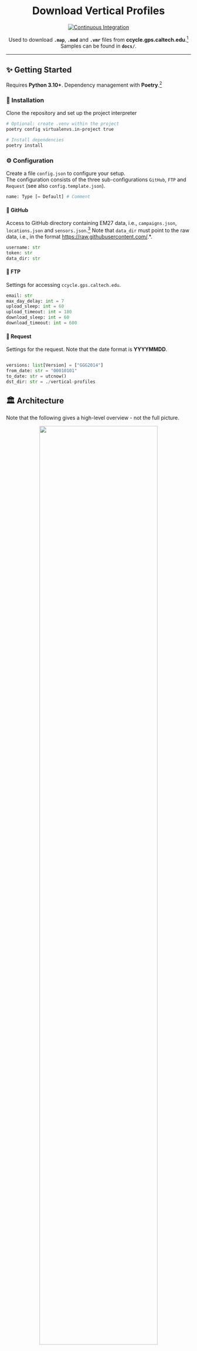 <h1 align="center">Download Vertical Profiles</h1>

<div align="center">

[![Continuous Integration](https://github.com/tum-esm/download-vertical-profiles/actions/workflows/continuous_integration.yml/badge.svg)](https://github.com/tum-esm/download-vertical-profiles/actions/workflows/continuous_integration.yml)

Used to download __`.map`__, __`.mod`__ and __`.vmr`__ files from __<span>ccycle.gps.caltech.edu</span>__.[^1]<br/>Samples can be found in **`docs/`**.



</div>

<hr />

## :sparkles: Getting Started
Requires __Python 3.10+__. Dependency management with __Poetry__.[^2] 


### :electric_plug: Installation
Clone the repository and set up the project interpreter
```bash
# Optional: create .venv within the project
poetry config virtualenvs.in-project true

# Install dependencies
poetry install
```

### :gear: Configuration

Create a file `config.json` to configure your setup.<br/>The configuration consists of the three sub-configurations `GitHub`, `FTP` and `Request` (see also `config.template.json`).
```python
name: Type [= Default] # Comment
```

#### :octopus: GitHub
Access to GitHub directory containing EM27 data, i.e., `campaigns.json`, `locations.json` and `sensors.json`.[^3] Note that `data_dir` must point to the raw data, i.e., in the format https://raw.githubusercontent.com/.*.
```python
username: str
token: str
data_dir: str
```
####  :floppy_disk: FTP
Settings for accessing `ccycle.gps.caltech.edu`.
```python
email: str
max_day_delay: int = 7
upload_sleep: int = 60
upload_timeout: int = 180
download_sleep: int = 60
download_timeout: int = 600
```
####  :mag_right: Request
Settings for the request. Note that the date format is **YYYYMMDD**.
```python

versions: list[Version] = ["GGG2014"]
from_date: str = "00010101"
to_date: str = utcnow()
dst_dir: str = ./vertical-profiles
```
## 🏛 Architecture
Note that the following gives a high-level overview - not the full picture.
<div align="center">
<a href="docs/architecture.png"><img src="docs/architecture.png" align="center" width="80%" ></a>
</div>

### 🚀 Operation

Run `run.py` manually

```bash
poetry run python run.py
```

**OR** configure a cron job schedule

```bash
crontab -e

# Add the following line
mm hh * * * .../.venv/bin/python .../run.py
```
## 🗄 Structure
```
./
├── .cache/
├── .github/workflows
│   └── continuous_integration.yml
├── docs/
│   ├── GGG2014/
│   ├── GGG2020/
│   └── architecture.png
├── ftp-reports/
├── src/
│   ├── custom_types/
│   │   ├── location_data_types/
│   │   │   ├── location.py
│   │   │   └── sensor.py
│   │   ├── config.py
│   │   ├── query.py
│   │   └── validators.py
│   ├── procedures/
│   │   ├── location_data.py
│   │   ├── query.py
│   │   └── sensor_set.py
│   ├── utils/
│   │   └── network.py
│   └── main.py
├── vertical-profiles/
├── .gitattributes
├── .gitignore
├── README.md
├── config.example.json
├── poetry.lock
├── pyproject.toml
└── run.py
```
####  :floppy_disk: `ccycle.gps.caltech.edu`
**GGG2014**
```
Directories
- upload/modfiles/tar/maps/
- upload/modfiles/tar/mods/
Archives
- maps_48N012E_20211110_20211110.tar
- mods_48N012E_20211110_20211110.tar
Files
- 2021111021_48N012E.map
- NCEP_20221209_19N_099W.mod
```
**GGG2020**
```
Directory
- ginput-jobs/
Archive
- job_000022748_tu_48.00N_12.00E_20211110-20211111.tgz
Files
- fpit/tu/maps-vertical/tu_48N_012E_2021111000Z.map 
- fpit/tu/vertical/FPIT_2021111000Z_48N_012E.mod
- fpit/tu/vmrs-vertical/JL1_2021111000Z_48N_012E.vmr
```
[^1]: TCCON: https://tccon-wiki.caltech.edu/Main/ObtainingGinputData
[^2]: Poetry Installation: https://python-poetry.org/docs/#installation
[^3]: Example Repository: https://github.com/tum-esm/em27-location-data

